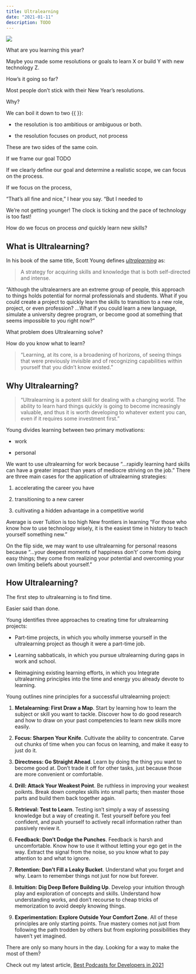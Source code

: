 ```yaml
---
title: Ultralearning
date: "2021-01-11"
description: TODO
---
```


![](.png)

What are you learning this year? 

Maybe you made some resolutions or goals to learn X or build Y with new technology Z.

How’s it going so far?

Most people don’t stick with their New Year’s resolutions. 

Why? 

We can boil it down to two {{ }}: 

* the resolution is too ambitious or ambiguous or both.

* the resolution focuses on product, not process

These are two sides of the same coin.

If we frame our goal TODO

If we clearly define our goal and determine a realistic scope, we can focus on the process.

If we focus on the process, 

“That’s all fine and nice,” I hear you say. “But I needed to 

We’re not getting younger! The clock is ticking and the pace of technology is too fast! 

How do we focus on process _and_ quickly learn new skills? 


## What is Ultralearning? 

In his book of the same title, Scott Young defines [_ultralearning_](https://amzn.to/33IZMF0) as: 

 > A strategy for acquiring skills and knowledge that is both self-directed and intense.

“Although the ultralearners are an extreme group of people, this approach to things holds potential for normal professionals and students. What if you could create a project to quickly learn the skills to transition to a new role, project, or even profession? ...What if you could learn a new language, simulate a university degree program, or become good at something that seems impossible to you right now?”

What problem does Ultralearning solve? 

How do you know what to learn? 

> “Learning, at its core, is a broadening of horizons, of seeing things that were previously invisible and of recognizing capabilities within yourself that you didn’t know existed.”



## Why Ultralearning? 

> “Ultralearning is a potent skill for dealing with a changing world. The ability to learn hard things quickly is going to become increasingly valuable, and thus it is worth developing to whatever extent you can, even if it requires some investment first.”

Young divides learning between two primary motivations: 

* work

* personal

We want to use ultralearning for work because “...rapidly learning hard skills can have a greater impact than years of mediocre striving on the job.” There are three main cases for the application of ultralearning strategies: 

1. accelerating the career you have

2. transitioning to a new career

3. cultivating a hidden advantage in a competitive world

Average is over
Tuition is too high
New frontiers in learning
“For those who know how to use technology wisely, it is the easiest time in history to teach yourself something new.”


On the flip side, we may want to use ultralearning for personal reasons because “...your deepest moments of happiness don't’ come from doing easy things; they come from realizing your potential and overcoming your own limiting beliefs about yourself.”


## How Ultralearning? 

The first step to ultralearning is to find time. 

Easier said than done. 

Young identifies three approaches to creating time for ultralearning projects: 

* Part-time projects, in which you wholly immerse yourself in the ultralearning project as though it were a part-time job. 

* Learning sabbaticals, in which you pursue ultralearning during gaps in work and school.

* Reimagining existing learning efforts, in which you Integrate ultralearning principles into the time and energy you already devote to learning.

Young outlines nine principles for a successful ultralearning project:

1. **Metalearning: First Draw a Map**. Start by learning how to learn the subject or skill you want to tackle. Discover how to do good research and how to draw on your past competencies to learn new skills more easily.

2. **Focus: Sharpen Your Knife**. Cultivate the ability to concentrate. Carve out chunks of time when you can focus on learning, and make it easy to just do it.

3. **Directness: Go Straight Ahead**. Learn by doing the thing you want to become good at. Don’t trade it off for other tasks, just because those are more convenient or comfortable. 

4. **Drill: Attack Your Weakest Point**. Be ruthless in improving your weakest poiknts. Break down complex skills into small parts; then master those parts and build them back together again.

5. **Retrieval: Test to Learn**. Testing isn’t simply a way of assessing knowledge but a way of creating it. Test yourself before you feel confident, and push yourself to actively recall information rather than passively review it.

6. **Feedback: Don’t Dodge the Punches**. Feedback is harsh and uncomfortable. Know how to use it without letting your ego get in the way. Extract the signal from the noise, so you know what to pay attention to and what to ignore. 

7.  **Retention: Don’t Fill a Leaky Bucket**. Understand what you forget and why. Learn to remember things not just for now but forever. 

8. **Intuition: Dig Deep Before Building Up**. Develop your intuition through play and exploration of concepts and skills. Understand how understanding works, and don’t recourse to cheap tricks of memorization to avoid deeply knowing things.

9. **Experimentation: Explore Outside Your Comfort Zone**. All of these principles are only starting points. True mastery comes not just from following the path trodden by others but from exploring possibilities they haven’t yet imagined. 




There are only so many hours in the day. Looking for a way to make the most of them? 

Check out my latest article, [Best Podcasts for Developers in 2021](@TODO) 

